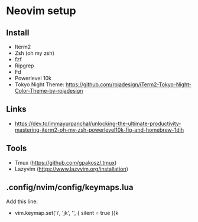 # Neovim setup

## Install

- Iterm2
- Zsh (oh my zsh)
- fzf
- Ripgrep
- Fd
- Powerlevel 10k
- Tokyo Night Theme: https://github.com/rojadesign/iTerm2-Tokyo-Night-Color-Theme-by-rojadesign

## Links
- https://dev.to/immayurpanchal/unlocking-the-ultimate-productivity-mastering-iterm2-oh-my-zsh-powerlevel10k-fig-and-homebrew-1dih

## Tools

- Tmux (https://github.com/gpakosz/.tmux)
- Lazyvim (https://www.lazyvim.org/installation)

## .config/nvim/config/keymaps.lua

Add this line:
- vim.keymap.set('i', 'jk', '<esc>', { silent = true })k
